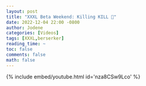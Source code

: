 ```yaml
---
layout: post
title: "XXXL Beta Weekend: Killing KILL 🎥"
date: 2022-12-04 22:00 -0800
author: Jodene
categories: [Videos]
tags: [XXXL,berserker]
reading_time: ~
toc: false
comments: false
math: false
---
```


{% include embed/youtube.html id='nza8CSw9Lco' %}